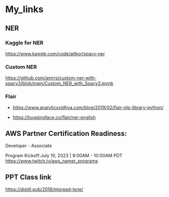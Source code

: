 # My_links
## NER
### Kaggle for NER
https://www.kaggle.com/code/atlkor/spacy-ner
### Custom NER
https://github.com/amrrs/custom-ner-with-spacy3/blob/main/Custom_NER_with_Spacy3.ipynb

### Flair 

- https://www.analyticsvidhya.com/blog/2019/02/flair-nlp-library-python/

- https://huggingface.co/flair/ner-english


## AWS Partner Certification Readiness:

Developer - Associate

Program Kickoff:July 10, 2023 | 9:00AM - 10:00AM PDT
https://www.twitch.tv/aws_namer_programs


## PPT Class link
https://distill.pub/2016/misread-tsne/
